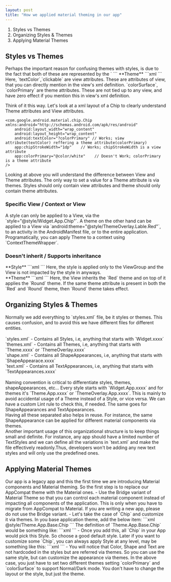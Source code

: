 ```yaml
---
layout: post
title: "How we applied material theming in our app"
---
```


1. Styles vs Themes
2. Organizing Styles & Themes
3. Applying Material Themes

<h2>Styles vs Themes</h2>
Perhaps the important reason for confusing themes with styles, is due to the fact that
both of these are represented by the `<style>` tag. But these two cannot be more different
from each other.

|                    Style                    |                Theme               |
|:-------------------------------------------:|:----------------------------------:|
| view attributes                             | theme attributes                   |
| applied to single view                      | applied to context, view           |
| doesn't inherit from higher up in hierarchy | supports inheritance and overrides |

<h3>View attributes / Theme attributes</h3>
**Style**
```xml
<style name="Widget.App.Chip" parent="Widget.MaterialComponents.Chip.Choice">
    <item name="chipStrokeWidth">1dp</item>
    <item name="android:textColor">?colorPrimary</item>
    <item name="android:clickable">false</item>
</style>
```
**Theme**
```xml
<style name="ThemeOverlay.Label.Red" parent="">
    <item name="colorSurface">@color/red</item>
    <item name="colorOnSurface">@color/white</item>
    <item name="colorPrimary">@color/purple</item>
</style>
```
Here, `textColor`,`clickable` are view attributes. These are attributes of view, that you can
directly mention in the view's xml definition. `colorSurface`, `colorPrimary` are theme attributes.
These are not tied up to any view, and have zero effect if you mention this in view's xml definition.

Think of it this way. Let's look at a xml layout of a Chip to clearly understand Theme attributes and
View attributes.
```
<com.google.android.material.chip.Chip xmlns:android="http://schemas.android.com/apk/res/android"
    android:layout_width="wrap_content"
    android:layout_height="wrap_content" 
    android:textColor="?colorPrimary" // Works; view attribute(textColor) reffering a theme attribute(colorPrimary)
    app:chipStrokeWidth="1dp"    // Works; chipStrokeWidth is a view attribute
    app:colorPrimary="@color/white"    // Doesn't Work; colorPrimary is a theme attribute 
/>
```
Looking at above you will understand the difference between View and Theme attributes. The only way to set a value
for a Theme attribute is via themes. Styles should only contain view attributes and theme should only contain theme attributes.

<h3>Specific View / Context or View</h3>
A style can only be applied to a View, via the `style="@style/Widget.App.Chip"`. A theme
on the other hand can be applied to a View via `android:theme="@style/ThemeOverlay.Lable.Red"`, to an
activity in the AndroidManifest file, or to the entire application. Programatically, you
can apply Theme to a context using `ContextThemeWrapper`.

<h3>Doesn't inherit / Supports inheritance</h3>
**Style**
```xml
<ViewGroup style="@style/Widget.App.ViewGroup">
    <View/>
</ViewGroup>
```
Here, the style is applied only to the ViewGroup and the View is not impacted by the style in anyways.<br>
**Theme**
```xml
<ViewGroup android:theme="@style/ThemeOverlay.App.Red">
    <View android:theme="@style/ThemeOverlay.App.Round"/>
</ViewGroup>
```
Here, the View inherits the `Red` theme and on top of it applies the `Round` theme.
If the same theme attribute is present in both the `Red` and `Round` theme, then `Round`
theme takes effect.

<h2>Organizing Styles & Themes</h2>
Normally we add everything to `styles.xml` file, be it styles or themes. This causes confusion, and
to avoid this we have different files for different entities.
<br><br>
`styles.xml` - Contains all Styles, i.e, anything that starts with `Widget.xxxx`<br>
`themes.xml` - Contains all Themes, i.e, anything that starts with `Theme.xxxx` or 
`ThemeOverlay.xxxx`<br>
`shape.xml` - Contains all ShapeAppearances, i.e, anything that starts with `ShapeAppearace.xxxx`<br>
`text.xml` - Contains all TextAppearances, i.e, anything that starts with `TextAppearances.xxxx`<br>
<br>
Naming convention is critical to differentiate styles, themes, shapeAppearances, etc... Every style starts
with `Widget.App.xxxx` and for themes it's `Theme.App.xxxx` or `ThemeOverlay.App.xxxx`. This is mainly to
avoid accidental usage of a Theme instead of a Style, or vice versa. We can have a custom Lint rule to check this, if needed.
The same goes for ShapeAppearances and TextAppearances.<br>
Having all these separated also helps in reuse. For instance, the same ShapeAppearance can be applied for different material 
components via themes.<br>
Another important usage of this organizational structure is to keep things small and definite. For instance, any app 
should have a limited number of TextStyles and we can define all the variations in `text.xml` and make the file 
effectively readonly.Thus, developers won't be adding any new text styles and will only use the predefined ones.

<h2>Applying Material Themes</h2>
Our app is a legacy app and this the first time we are introducing Material components and Material theming. So the first
step is to replace our AppCompat theme with the Material ones.
- Use the Bridge variant of Material Theme so that you can control each material component instead of impacting all components
of the application. This is only when you have to migrate from AppCompat to Material. If you are writing a new app, please do not
  use the Bridge variant.
- Let's take the case of `Chip` and customize it via themes. In you base application theme, add the below item:
```xml
<item name="chipStyle">@style/Theme.App.Base.Chip</item>
```
The definition of `Theme.App.Base.Chip` would be something like:
```xml
<style name="Theme.App.Base.Chip" parent="Widget.MaterialComponents.Chip.Choice">
    <item name="shapeAppearance">@style/ShapeAppearance.Base.SmallComponent</item>
    <item name="shapeAppearanceOverlay">@null</item>
    <item name="android:textAppearance">@style/TextAppearance.Medium.Subtitle2</item>
    <item name="android:textColor">?colorPrimary</item>
    <item name="android:clickable">false</item>
    <item name="android:checkable">false</item>
    <item name="chipMinTouchTargetSize">0dp</item>
    <item name="chipBackgroundColor">?colorSurface</item>
</style>
```
- Once you add this, all `Chip` in your App would pick this Style. So choose a good default style. Later if you want to customize
some `Chip`, you can always apply Style at any level, may be something like this:
```xml
<style name="Theme.App.Base.Chip.Tags">
    <item name="chipStrokeWidth">1dp</item>
    <item name="textStartPadding">12dp</item>
    <item name="textEndPadding">12dp</item>
    <item name="chipStartPadding">0dp</item>
    <item name="chipEndPadding">0dp</item>
</style>
```
- You will notice that Color, Shape and Text are not hardcoded in the styles but are referred via themes. So you can use the
same style, but can customize the appearance via themes. In the above case, you just have to set two different themes setting `colorPrimary`
and `colorSurface` to support Normal/Dark mode. You don't have to change the layout or the style, but just the theme.
  
